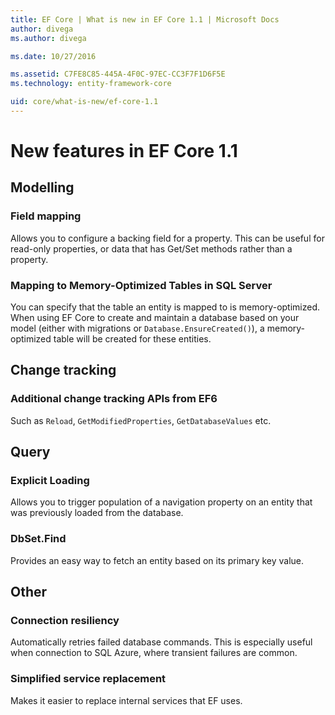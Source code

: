```yaml
---
title: EF Core | What is new in EF Core 1.1 | Microsoft Docs
author: divega
ms.author: divega

ms.date: 10/27/2016

ms.assetid: C7FE8C85-445A-4F0C-97EC-CC3F7F1D6F5E
ms.technology: entity-framework-core

uid: core/what-is-new/ef-core-1.1
---
```

# New features in EF Core 1.1

## Modelling
### Field mapping
Allows you to configure a backing field for a property. This can be useful for read-only properties, or data that has Get/Set methods rather than a property.
### Mapping to Memory-Optimized Tables in SQL Server
You can specify that the table an entity is mapped to is memory-optimized. When using EF Core to create and maintain a database based on your model (either with migrations or `Database.EnsureCreated()`), a memory-optimized table will be created for these entities.

## Change tracking
### Additional change tracking APIs from EF6
Such as `Reload`, `GetModifiedProperties`, `GetDatabaseValues` etc.

## Query
### Explicit Loading
Allows you to trigger population of a navigation property on an entity that was previously loaded from the database.
### DbSet.Find
Provides an easy way to fetch an entity based on its primary key value.

## Other
### Connection resiliency
Automatically retries failed database commands. This is especially useful when connection to SQL Azure, where transient failures are common.
### Simplified service replacement
Makes it easier to replace internal services that EF uses.
